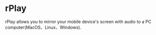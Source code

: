 # rPlay
rPlay allows you to mirror your mobile device's screen with audio to a PC computer(MacOS、Linux、Windows).
